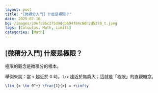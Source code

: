 ```yaml
---
layout: post
title: "[微積分入門] 什麼是極限？"
date: 2025-07-16
bg: /images/20efc85c275d9dcb694f84c6dd2d5378_t.jpeg
tags: [Calculus, Math, Limits]
categories: [Math]
---
```

## [微積分入門] 什麼是極限？
極限的觀念是微積分的根本。

舉例來說：當 `x` 趨近於 0 時，`1/x` 趨近於無窮大；這就是「極限」的直觀概念。

```latex
\lim_{x \to 0^+} \frac{1}{x} = +\infty
